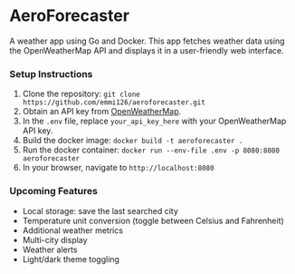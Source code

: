 # AeroForecaster  

A weather app using Go and Docker. This app fetches weather data using the OpenWeatherMap API and displays it in a user-friendly web interface.  

### Setup Instructions  

1. Clone the repository: `git clone https://github.com/emmi126/aeroforecaster.git`
2. Obtain an API key from [OpenWeatherMap](https://openweathermap.org/api).  
2. In the `.env` file, replace `your_api_key_here` with your OpenWeatherMap API key.
3. Build the docker image: `docker build -t aeroforecaster .`
4. Run the docker container: `docker run --env-file .env -p 8080:8080 aeroforecaster`
5. In your browser, navigate to `http://localhost:8080`

### Upcoming Features

- Local storage: save the last searched city
- Temperature unit conversion (toggle between Celsius and Fahrenheit)
- Additional weather metrics
- Multi-city display
- Weather alerts
- Light/dark theme toggling
